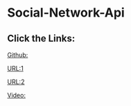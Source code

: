 # Social-Network-Api

## Click the Links:

[Github:](git@github.com:Minmaung0307/18-social-network-api.git)

[URL:1](https://minmaung0307.github.io/18-social-network-api/)

[URL:2](https://github.com/Minmaung0307/18-social-network-api)

[Video:](https://watch.screencastify.com/v/FPV2YW3r2G8yZURa7JUE)
